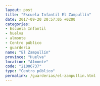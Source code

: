 ```yaml
---
layout: post
title: "Escuela Infantil El Zampullín"
date: 2017-09-20 20:57:05 +0200
categories:
- Escuela Infantil
- huelva
- almonte
- Centro público
- guarderia
name: "El Zampullín"
province: "Huelva"
location: "Almonte"
code: "21006737"
type: "Centro público"
permalink: /guarderias/el-zampullin.html
---
```

